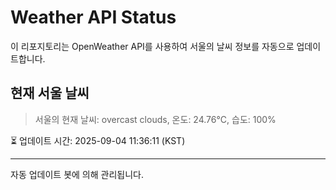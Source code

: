 
# Weather API Status

이 리포지토리는 OpenWeather API를 사용하여 서울의 날씨 정보를 자동으로 업데이트합니다.

## 현재 서울 날씨
> 서울의 현재 날씨: overcast clouds, 온도: 24.76°C, 습도: 100%

⏳ 업데이트 시간: 2025-09-04 11:36:11 (KST)

---
자동 업데이트 봇에 의해 관리됩니다.
